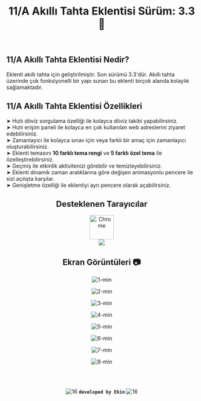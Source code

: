 <div align="center">
  
# 11/A Akıllı Tahta Eklentisi Sürüm: 3.3 🎉
  
</div>

<br>

## 11/A Akıllı Tahta Eklentisi Nedir?
Eklenti akıllı tahta için geliştirilmiştir. Son sürümü 3.3'dür.
Akıllı tahta üzerinde çok fonksiyonelli bir yapı sunan bu eklenti
birçok alanda kolaylık sağlamaktadır.

## 11/A Akıllı Tahta Eklentisi Özellikleri

➤ Hızlı döviz sorgulama özelliği ile kolayca döviz takibi yapabilirsiniz. <br>
➤ Hızlı erişim paneli ile kolayca en çok kullanılan web adreslerini ziyaret edebilirsiniz. <br>
➤ Zamanlayıcı ile kolayca sınav için veya farklı bir amaç için zamanlayıcı oluşturabilirsiniz. <br>
➤ Eklenti temasını <b>10 farklı tema rengi</b> ve <b>5 farklı özel tema</b> ile özelleştirebilirsiniz. <br>
➤ Geçmiş ile etkinlik aktivitenizi görebilir ve temizleyebilirsiniz. <br>
➤ Eklenti dinamik zaman aralıklarına göre değişen animasyonlu pencere ile sizi açılışta karşılar. <br>
➤ Genişletme özelliği ile eklentiyi ayrı pencere olarak açabilirsiniz. <br>

<div align="center">

## Desteklenen Tarayıcılar
  
<img width="64" alt="Chrome" src="https://user-images.githubusercontent.com/95717415/151046778-e77289cb-1542-4d46-ae73-de1ad231da32.png" align="center">
  <br>
<img src="https://img.shields.io/badge/UYARI-Eklenti%20sadece%20Chrome'da%20%C3%A7al%C4%B1%C5%9F%C4%B1r.%20Di%C4%9Fer%20taray%C4%B1c%C4%B1lar%20%C5%9Fu%20an%20i%C3%A7in%20desteklenmemektedir.-red">
  
## Ekran Görüntüleri 📷

![1-min](https://user-images.githubusercontent.com/95717415/151656267-eb2b1673-27a7-4ce4-99fb-c07886e0f09d.png)

![2-min](https://user-images.githubusercontent.com/95717415/151656270-2b9b7ab0-595d-43fc-b092-ae560d238a0f.png)

![3-min](https://user-images.githubusercontent.com/95717415/151607454-9fc17706-e9bf-465b-9036-c2abd7ffb48d.png)
  
![4-min](https://user-images.githubusercontent.com/95717415/151607462-c50be84b-ff87-40b9-bd41-1ce4fce6cf3a.png)
  
![5-min](https://user-images.githubusercontent.com/95717415/151607474-efaafe22-80db-4313-acb0-483a313288bd.png)
  
![6-min](https://user-images.githubusercontent.com/95717415/151607483-2ac6dcfe-9fbf-4894-8fd7-acde88526995.png)
  
![7-min](https://user-images.githubusercontent.com/95717415/151656278-c2b372f1-6cb5-4d9d-8f4c-072d6749d4d1.png)
  
![8-min](https://user-images.githubusercontent.com/95717415/151607509-639d6e67-3045-4d4e-b766-564263e9f31e.png)

  
<br><br>
  
![16](https://user-images.githubusercontent.com/95717415/151242069-a7465549-6735-4eef-9063-1e1ac138d8db.png) <b> <code>developed by Ekin</code> </b> ![16](https://user-images.githubusercontent.com/95717415/151242069-a7465549-6735-4eef-9063-1e1ac138d8db.png)

</div>

